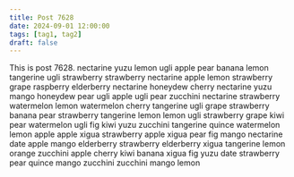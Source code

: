 ```yaml
---
title: Post 7628
date: 2024-09-01 12:00:00
tags: [tag1, tag2]
draft: false
---
```

This is post 7628.
nectarine
yuzu
lemon
ugli
apple
pear
banana
lemon
tangerine
ugli
strawberry
strawberry
nectarine
apple
lemon
strawberry
grape
raspberry
elderberry
nectarine
honeydew
cherry
nectarine
yuzu
mango
honeydew
pear
ugli
apple
ugli
pear
zucchini
nectarine
strawberry
watermelon
lemon
watermelon
cherry
tangerine
ugli
grape
strawberry
banana
pear
strawberry
tangerine
lemon
lemon
ugli
strawberry
grape
kiwi
pear
watermelon
ugli
fig
kiwi
yuzu
zucchini
tangerine
quince
watermelon
lemon
apple
apple
xigua
strawberry
apple
xigua
pear
fig
mango
nectarine
date
apple
mango
elderberry
strawberry
elderberry
xigua
tangerine
lemon
orange
zucchini
apple
cherry
kiwi
banana
xigua
fig
yuzu
date
strawberry
pear
quince
mango
zucchini
zucchini
mango
lemon

